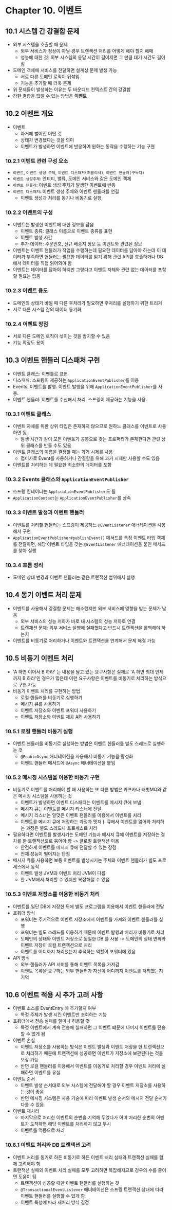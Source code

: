 # Chapter 10. 이벤트

## 10.1 시스템 간 강결합 문제

- 외부 시스템을 호출할 때 문제
  - 외부 서비스가 정상이 아닐 경우 트랜잭션 처리를 어떻게 해야 할지 애매
  - 성능에 대한 것: 외부 시스템의 응답 시간이 길어지면 그 만큼 대기 시간도 길어짐
- 도메인 객체에 서비스를 전달하면 설계상 문제 발생 가능
  - 서로 다른 도메인 로직이 뒤섞임
  - 기능을 추가할 때 더욱 문제
- 위 문제들이 발생하는 이유는 두 바운디드 컨텍스트 간의 강결합
- 강한 결합을 없앨 수 있는 방법은 **이벤트**

## 10.2 이벤트 개요

- 이벤트
  - 과거에 벌어진 어떤 것
  - 상태가 변경됐다는 것을 의미
  - 이벤트가 발생하면 이벤트에 반응하여 원하는 동작을 수행하는 기능 구현

### 10.2.1 이벤트 관련 구성 요소

- `이벤트`, `이벤트 생성 주체`, `이벤트 디스패처(퍼블리셔)`, `이벤트 핸들러(구독자)`
- `이벤트 생성주체`: 엔티티, 밸류, 도메인 서비스와 같은 도메인 객체
- `이벤트 핸들러`: 이벤트 생성 주체가 발생한 이벤트에 반응
- `이벤트 디스패처`: 이벤트 생성 주체와 이벤트 핸들러를 연결
  - 이벤트 생성과 처리를 동기나 비동기로 실행

### 10.2.2 이벤트의 구성

- 이벤트는 발생한 이벤트에 대한 정보를 담음
  - 이벤트 종류: 클래스 이름으로 이벤트 종류를 표현
  - 이벤트 발생 시간
  - 추가 데이터: 주문번호, 신규 배송지 정보 등 이벤트와 관련된 정보
- 이벤트는 이벤트 핸들러가 작업을 수행하는데 필요한 데이터를 담아야 하는데 이 데이터가 부족하면 핸들러는 필요한 데이터를 읽기 위해 관련 API를 호출하거나 DB에서 데이터를 직접 읽어와야 함
- 이벤트는 데이터를 담아야 하지만 그렇다고 이벤트 자체와 관련 없는 데이터를 포함할 필요는 없음

### 10.2.3 이벤트 용도

- 도메인의 상태가 바뀔 때 다른 후처리가 필요하면 후처리를 실행하기 위한 트리거
- 서로 다른 시스템 간의 데이터 동기화

### 10.2.4 이벤트 장점

- 서로 다른 도메인 로직이 섞이는 것을 방지할 수 있음
- 기능 확장도 용이

## 10.3 이벤트 핸들러 디스패처 구현

- 이벤트 클래스: 이벤틀르 표현
- 디스패처: 스프링이 제공하는 `ApplicationEventPublisher`를 이용
- Events: 이벤트를 발행. 이벤트 발행을 위해 `ApplicationEventPublisher`를 사용.
- 이벤트 핸들러: 이벤트를 수신해서 처리. 스프링이 제공하는 기능을 사용.

### 10.3.1 이벤트 클래스

- 이벤트 자체를 위한 상위 타입은 존재하지 않으므로 원하느 클래스를 이벤트로 사용하면 됨
  - 발생 시간과 같이 모든 이벤트가 공통으로 갖는 프로퍼티가 존재한다면 관련 상위 클래스를 만들 수도 있음
- 이벤트 클래스의 이름을 결정할 때는 과거 시제를 사용
  - 접미사로 Event를 사용하거나 간결함을 위해 과거 시제만 사용할 수도 있음
- 이벤트를 처리하는 데 필요한 최소한의 데이터를 포함

### 10.3.2 Events 클래스와 `ApplicationEventPublisher`

- 스프링 컨테이너는 `ApplicationEventPublisher`도 됨
- `ApplicationContext`는 `ApplicationEventPublisher`를 상속

### 10.3.3 이벤트 발생과 이벤트 핸들러

- 이벤트를 처리할 핸들러는 스프링이 제공하느 `@EventListener` 애너테이션을 사용해서 구현
- `ApplicationEventPublisher#publishEvent()` 메서드를 특정 이벤트 타입 객체를 전달하면, 해당 이벤트 타입을 갖는 `@EventListener` 애너테이션을 붙인 메서드를 찾아 실행

### 10.3.4 흐름 정리

- 도메인 상태 변경과 이벤트 핸들러는 같은 트랜잭션 범위에서 실행

## 10.4 동기 이벤트 처리 문제

- 이벤트를 사용해서 강결합 문제는 해소했지만 외부 서비스에 영향을 받는 문제가 남음
  - 외부 서비스의 성능 저하가 바로 내 시스템의 성능 저하로 연결
  - 트랜재션 문제: 외부 서비스 실행에 실패했다고 반드시 트랜잭션을 롤백해야 하는지
- 이벤트를 비동기로 처리하거나 이벤트와 트랜잭션을 연계해서 문제 해결 가능

## 10.5 비동기 이벤트 처리

- 'A 하면 이어서 B 하라' 는 내용을 담고 있는 요구사항은 실제로 'A 하면 최대 언제까지 B 하라'인 경우가 많은데 이런 요구사항은 이벤트를 비동기로 처리하는 방식으로 구현 가능
- 비동기 이벤트 처리를 구현하는 방법
  - 로컬 핸들러를 비동기로 실행하기
  - 메시지 큐를 사용하기
  - 이벤트 저장소와 이벤트 포워더 사용하기
  - 이벤트 저장소와 이벤트 제공 API 사용하기

### 10.5.1 로컬 핸들러 비동기 실행

- 이벤트 핸들러를 비동기로 실행하는 방법은 이벤트 핸들러를 별도 스레드로 실행하는 것
  - `@EnableAsync` 애너테이션을 사용해서 비동기 기능을 활성화
  - 이벤트 핸들러 메서드에 `@Async` 애너테이션을 붙임

### 10.5.2 메시징 시스템을 이용한 비동기 구현

- 비동기로 이벤트를 처리해야 할 때 사용하는 또 다른 방법은 카프카나 래빗MQ와 같은 메시징 시스템을 사용하는 것
  - 이벤트가 발생하면 이벤트 디스패터는 이벤트를 메시지 큐에 보냄
  - 메시지 큐는 이벤트를 메시지 리스너에 전달
  - 메시지 리스너는 알맞은 이벤트 핸들러를 이용해서 이벤트를 처리
  - 이벤트를 메시지 큐에 저장하는 과정과 멧지ㅣ 큐에서 이벤트를 읽어와 처리하는 과정은 별도 스레드나 프로세스로 처리
- 필요하다면 이벤트를 발생시키는 도메인 기능과 메시지 큐에 이벤트를 저장하는 절차를 한 트랜잭션으로 묶어야 함 -> 글로벌 트랜잭션 이용
  - 안전하게 이벤트를 메시지 큐에 전달할 수 있는 장점
  - 전체 성능이 떨어지는 단점
- 메시지 큐를 사용하면 보통 이벤트를 발생시키는 주체와 이벤트 핸들러가 별도 프로세스에서 동작
  - 이벤트 발생 JVM과 이벤트 처리 JVM이 다름
  - 한 JVM에서 처리할 수 있지만 복잡해질 수 있음

### 10.5.3 이벤트 저장소를 이용한 비동기 처리

- 이벤트를 일단 DB에 저장한 뒤에 별도 프로그램을 이용해서 이벤트 핸들러에 전달
- 포워더 방식
  - 포워더는 주기적으로 이벤트 저장소에서 이벤트를 가져와 이벤트 핸들러를 실행
  - 포워더는 별도 스레드를 이용하기 때문에 이벤트 발행과 처리가 비동기로 처리
  - 도메인의 상태와 이벤트 저장소로 동일한 DB 를 사용 -> 도메인의 상태 변화와 이벤트 저장이 로컬 트랜잭션으로 처리
  - 이벤트를 어디까지 처리했는지 추적하는 역할이 포워더에 있음
- API 방식
  - 외부 핸들러가 API 서버를 통해 이벤트 목록을 가져감
  - 이벤트 목록을 요구하는 외부 핸들러가 자신이 어디까지 이벤트를 처리했는지 기억

## 10.6 이벤트 적용 시 추가 고려 사항

- 이벤트 소스를 EventEntry 에 추가할지 여부
  - 특정 주체가 발생 시킨 이벤트만 조회하는 기능
- 포워더에서 전송 실패를 얼마나 허용할 것
  - 특정 이벤트에서 계속 전송에 실패하면 그 이벤트 떄문에 나머지 이벤트를 전송할 수 없게 됨
- 이벤트 손실
  - 이벤트 저장소를 사용하는 방식은 이벤트 발생과 이벤트 저장을 한 트랜잭션으로 처리하기 때문에 트랜잭션에 성공하면 이벤트가 저장소에 보관된다는 것을 보장 가능
  - 반면 로컬 핸들러를 이용해서 이벤트를 이동기로 처리할 경우 이벤트 처리에 실패하면 이벤트를 유실
- 이벤트 순서
  - 이벤트 발생 순서대로 외부 시스템에 전달해야 할 경우 이벤트 저장소를 사용하는 것이 좋음
  - 반면 메시징 시스템은 사용 기술에 따라 이벤트 발생 순서와 메시지 전달 순서가 다를 수 있음
- 이벤트 재처리
  - 마지막으로 처리한 이벤트의 순번을 기억해 두었다가 이미 처리한 순번의 이벤트가 도착하면 해당 이벤트를 처리하지 않고 무시
  - 이벤트를 멱등으로 처리

### 10.6.1 이벤트 처리와 DB 트랜잭션 고려

- 이벤트 처리를 동기로 하든 비동기로 하든 이벤트 처리 실패와 트랜잭션 실패를 함께 고려해야 함
- 트랜잭션 실패와 이벤트 처리 실패를 모두 고려하면 복잡해지므로 경우의 수를 줄이면 도움이 됨
  - 트랜잭션이 성공할 때만 이벤트 핸들러를 실행하는 것
  - `@TransactionalEventListener` 애너테이션은 스프링 트랜잭션 상태에 따라 이벤트 핸들러를 실행할 수 있게 함
  - 이벤트 특성에 따라 재처리 방식 결정
